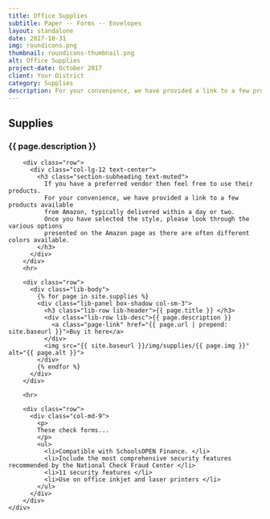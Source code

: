 ```yaml
---
title: Office Supplies
subtitle: Paper -- Forms -- Envelopes
layout: standalone
date: 2017-10-31
img: roundicons.png
thumbnail: roundicons-thumbnail.png
alt: Office Supplies
project-date: October 2017
client: Your District
category: Supplies
description: For your convenience, we have provided a link to a few products available from Amazon, typically delivered within a day or two.
---
```

<section id="supplies">
    <div class="container">
        <div class="row">
            <div class="col-lg-12 text-center">
                <h2 class="section-heading">Supplies</h2>
                <h3 class="section-subheading text-muted">{{ page.description }}</h3>
            </div>
        </div>

        <div class="row">
          <div class="col-lg-12 text-center">
            <h3 class="section-subheading text-muted">
              If you have a preferred vendor then feel free to use their products. 
              For your convenience, we have provided a link to a few products available 
              from Amazon, typically delivered within a day or two.
              Once you have selected the style, please look through the various options 
              presented on the Amazon page as there are often different colors available.
            </h3>
          </div>
        </div>  
        <hr>
        
        <div class="row">
          <div class="lib-body">
            {% for page in site.supplies %}
            <div class="lib-panel box-shadow col-sm-3">
              <h3 class="lib-row lib-header">{{ page.title }} </h3>
              <div class="lib-row lib-desc">{{ page.description }}
                <a class="page-link" href="{{ page.url | prepend: site.baseurl }}">Buy it here</a>
              </div>
              <img src="{{ site.baseurl }}/img/supplies/{{ page.img }}" alt="{{ page.alt }}">
            </div>  
            {% endfor %}
          </div>
        </div>
        
        <hr>
        
        <div class="row">
          <div class="col-md-9">
            <p>  
            These check forms...
            </p>
            <ul>
              <li>Compatible with SchoolsOPEN Finance. </li>
              <li>Include the most comprehensive security features recommended by the National Check Fraud Center </li>
              <li>11 security features </li>
              <li>Use on office inkjet and laser printers </li>
            </ul>
          </div>
        </div>
    </div>
</section>
